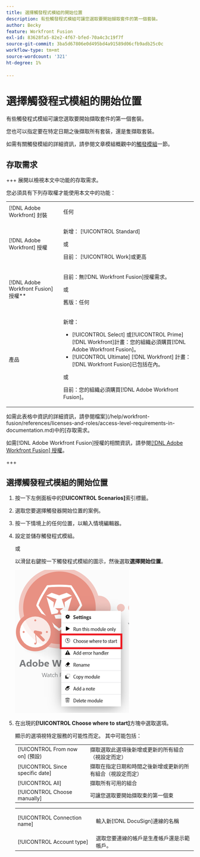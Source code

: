 ```yaml
---
title: 選擇觸發程式模組的開始位置
description: 有些觸發程式模組可讓您選取要開始擷取套件的第一個套裝。
author: Becky
feature: Workfront Fusion
exl-id: 83628fa5-82e2-4f67-bfed-70a4c3c19f7f
source-git-commit: 3ba5d67806e0d495bd4a91589d06cfb9adb25c0c
workflow-type: tm+mt
source-wordcount: '321'
ht-degree: 1%

---
```


# 選擇觸發程式模組的開始位置

有些觸發程式模組可讓您選取要開始擷取套件的第一個套裝。

您也可以指定要在特定日期之後擷取所有套裝，還是隻擷取套裝。

如需有關觸發模組的詳細資訊，請參閱文章模組概觀中的[觸發模組](/help/workfront-fusion/get-started-with-fusion/understand-fusion/module-overview.md#trigger-modules)一節。

## 存取需求

+++ 展開以檢視本文中功能的存取需求。

您必須具有下列存取權才能使用本文中的功能：

<table style="table-layout:auto">
 <col> 
 <col> 
 <tbody> 
  <tr> 
   <td role="rowheader">[!DNL Adobe Workfront] 封裝</td> 
   <td> <p>任何</p> </td> 
  </tr> 
  <tr data-mc-conditions=""> 
   <td role="rowheader">[!DNL Adobe Workfront] 授權</td> 
   <td> <p>新增： [!UICONTROL Standard]</p><p>或</p><p>目前： [!UICONTROL Work]或更高</p> </td> 
  </tr> 
  <tr> 
   <td role="rowheader">[!DNL Adobe Workfront Fusion] 授權**</td> 
   <td>
   <p>目前：無[!DNL Workfront Fusion]授權需求。</p>
   <p>或</p>
   <p>舊版：任何 </p>
   </td> 
  </tr> 
  <tr> 
   <td role="rowheader">產品</td> 
   <td>
   <p>新增：</p> <ul><li>[!UICONTROL Select] 或[!UICONTROL Prime] [!DNL Workfront]計畫：您的組織必須購買[!DNL Adobe Workfront Fusion]。</li><li>[!UICONTROL Ultimate] [!DNL Workfront] 計畫： [!DNL Workfront Fusion]已包括在內。</li></ul>
   <p>或</p>
   <p>目前：您的組織必須購買[!DNL Adobe Workfront Fusion]。</p>
   </td> 
  </tr>
 </tbody> 
</table>

如需此表格中資訊的詳細資訊，請參閱檔案](/help/workfront-fusion/references/licenses-and-roles/access-level-requirements-in-documentation.md)中的[存取需求。

如需[!DNL Adobe Workfront Fusion]授權的相關資訊，請參閱[[!DNL Adobe Workfront Fusion] 授權](/help/workfront-fusion/set-up-and-manage-workfront-fusion/licensing-operations-overview/license-automation-vs-integration.md)。

+++

## 選擇觸發程式模組的開始位置

1. 按一下左側面板中的&#x200B;**[!UICONTROL Scenarios]**&#x200B;索引標籤。
1. 選取您要選擇觸發器開始位置的案例。
1. 按一下情境上的任何位置，以輸入情境編輯器。
1. 設定並儲存觸發程式模組。

   或

   以滑鼠右鍵按一下觸發程式模組的圖示，然後選取&#x200B;**選擇開始位置**。

   ![](assets/choose-where-to-start.png)

1. 在出現的&#x200B;**[!UICONTROL Choose where to start]**&#x200B;方塊中選取選項。

   顯示的選項視特定服務的可能性而定。 其中可能包括：

   <table style="table-layout:auto">
    <col> 
    <col> 
    <tbody>
    <tr>
    <td>[!UICONTROL From now on] (預設)</td>
    <td>擷取選取此選項後新增或更新的所有組合（視設定而定）</td>
    </tr>
     <tr>
    <td>[!UICONTROL Since specific date]</td>
    <td>擷取在指定日期和時間之後新增或更新的所有組合（視設定而定）</td>
      </tr>
      <tr>
    <td>[!UICONTROL All]</td>
    <td>擷取所有可用的組合</td>
     </tr>
      <tr>
    <td>[!UICONTROL Choose manually]</td>
    <td>可讓您選取要開始擷取束的第一個束</td>
     </tr>
     </tbody>
   </table>



   <table style="table-layout:auto">
    <col> 
    <col> 
    <tbody> 
     <tr> 
      <td role="rowheader"> <p>[!UICONTROL Connection name]</p> </td> 
      <td>輸入新[!DNL DocuSign]連線的名稱</td> 
     </tr> 
     <tr> 
      <td role="rowheader">[!UICONTROL Account type]</td> 
      <td>選取您要連線的帳戶是生產帳戶還是示範帳戶。</td> 
     </tr> 
    </tbody> 
   </table>

   <!--Markdown 0032 placeholder-->
